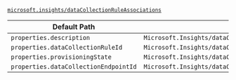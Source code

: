 [`microsoft.insights/dataCollectionRuleAssociations`](https://docs.microsoft.com/en-us/azure/templates/microsoft.insights/datacollectionruleassociations)

| Default Path | Alias |
|---|---|
| `properties.description` | `Microsoft.Insights/dataCollectionRuleAssociations/description` |
| `properties.dataCollectionRuleId` | `Microsoft.Insights/dataCollectionRuleAssociations/dataCollectionRuleId` |
| `properties.provisioningState` | `Microsoft.Insights/dataCollectionRuleAssociations/provisioningState` |
| `properties.dataCollectionEndpointId` | `Microsoft.Insights/dataCollectionRuleAssociations/dataCollectionEndpointId` |

